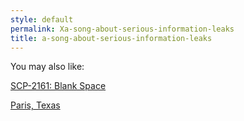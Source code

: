 ```yaml
---
style: default
permalink: Xa-song-about-serious-information-leaks
title: a-song-about-serious-information-leaks
---
```

You may also like:

[SCP-2161: Blank Space](http://scp-wiki.net/scp-2161)

[Paris, Texas](http://scp-wiki.net/paris-texas)
